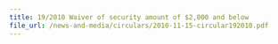 ```yaml
---
title: 19/2010 Waiver of security amount of $2,000 and below 
file_url: /news-and-media/circulars/2010-11-15-circular192010.pdf
---
```

